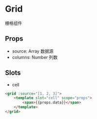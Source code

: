 Grid
==============
栅格组件

## Props

* source: Array 数据源
* columns: Number 列数

## Slots

* cell

```html
<grid :source="[1, 2, 3]">
    <template slot="cell" scope="props">
        <span>{{props.data}}</span>
    </template>
</grid>
```
